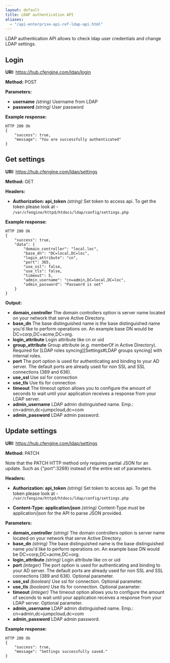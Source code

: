 ```yaml
---
layout: default
title: LDAP authentication API
aliases:
  - "/api-enterprise-api-ref-ldap-api.html"
---
```


LDAP authentication API allows to check ldap user credentials and change LDAP settings.

## Login

**URI:** https://hub.cfengine.com/ldap/login

**Method:** POST

**Parameters:**

- **username** _(string)_
  Username from LDAP
- **password** _(string)_
  User password

**Example response:**

```
HTTP 200 Ok
{
    "success": true,
    "message": "You are successfully authenticated"
}
```

## Get settings

**URI:** https://hub.cfengine.com/ldap/settings

**Method:** GET

**Headers:**

- **Authorization: api_token** _(string)_
  Set token to access api. To get the token please look at - `/var/cfengine/httpd/htdocs/ldap/config/settings.php`

**Example response:**

```
HTTP 200 Ok
{
    "success": true,
    "data": {
        "domain_controller": "local.loc",
        "base_dn": "DC=local,DC=loc",
        "login_attribute": "cn",
        "port": 365,
        "use_ssl": false,
        "use_tls": false,
        "timeout": 5,
        "admin_username": "cn=admin,DC=local,DC=loc",
        "admin_password": "Password is set"
    }
}
```

**Output:**

- **domain_controller**
  The domain controllers option is server name located on your network that serve Active Directory.
- **base_dn**
  The base distinguished name is the base distinguished name you'd like to perform operations on. An example base DN would be DC=corp,DC=acme,DC=org.
- **login_attribute**
  Login attribute like cn or uid
- **group_attribute**
  Group attribute (e.g. memberOf in Active Directory). Required for [LDAP roles syncing][Settings#LDAP groups syncing] with internal roles.
- **port**
  The port option is used for authenticating and binding to your AD server. The default ports are already used for non SSL and SSL connections (389 and 636).
- **use_ssl**
  Use ssl for connection
- **use_tls**
  Use tls for connection
- **timeout**
  The timeout option allows you to configure the amount of seconds to wait until your application receives a response from your LDAP server.
- **admin_username**
  LDAP admin distinguished name. Emp.: cn=admin,dc=jumpcloud,dc=com
- **admin_password**
  LDAP admin password.

## Update settings

**URI:** https://hub.cfengine.com/ldap/settings

**Method:** PATCH

Note that the PATCH HTTP method only requires partial JSON for an update. Such as {"port":3269} instead of the entire set of parameters.

**Headers:**

- **Authorization: api_token** _(string)_
  Set token to access api. To get the token please look at - `/var/cfengine/httpd/htdocs/ldap/config/settings.php`

- **Content-Type: application/json** _(string)_
  Content-Type must be application/json for the API to parse JSON provided.

**Parameters:**

- **domain_controller** _(string)_
  The domain controllers option is server name located on your network that serve Active Directory.
- **base_dn** _(string)_
  The base distinguished name is the base distinguished name you'd like to perform operations on. An example base DN would be DC=corp,DC=acme,DC=org.
- **login_attribute** _(string)_
  Login attribute like cn or uid
- **port** _(integer)_
  The port option is used for authenticating and binding to your AD server. The default ports are already used for non SSL and SSL connections (389 and 636). Optional parameter.
- **use_ssl** _(boolean)_
  Use ssl for connection. Optional parameter.
- **use_tls** _(boolean)_
  Use tls for connection. Optional parameter.
- **timeout** _(integer)_
  The timeout option allows you to configure the amount of seconds to wait until your application receives a response from your LDAP server. Optional parameter.
- **admin_username**
  LDAP admin distinguished name. Emp.: cn=admin,dc=jumpcloud,dc=com
- **admin_password**
  LDAP admin password.

**Example response:**

```
HTTP 200 Ok
{
    "success": true,
    "message": "Settings successfully saved."
}
```
